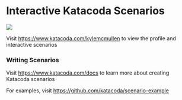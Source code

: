 # Interactive Katacoda Scenarios

[![](http://shields.katacoda.com/katacoda/kylemcmullen/count.svg)](https://www.katacoda.com/kylemcmullen "Get your profile on Katacoda.com")

Visit https://www.katacoda.com/kylemcmullen to view the profile and interactive scenarios

### Writing Scenarios
Visit https://www.katacoda.com/docs to learn more about creating Katacoda scenarios

For examples, visit https://github.com/katacoda/scenario-example
